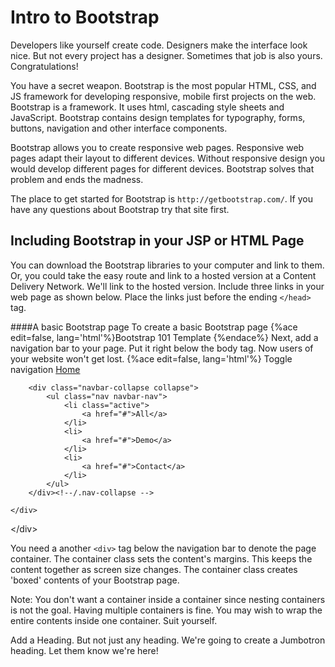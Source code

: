 # Intro to Bootstrap

Developers like yourself create code. Designers make the interface look nice. But not every project has a designer. Sometimes that job is also yours. Congratulations!

You have a secret weapon. Bootstrap is the most popular HTML, CSS, and JS framework for developing responsive, mobile first projects on the web. Bootstrap is a framework. It uses html, cascading style sheets and JavaScript. Bootstrap contains design templates for typography, forms, buttons, navigation and other interface components.

Bootstrap allows you to create responsive web pages. Responsive web pages adapt their layout to different devices. Without responsive design you would develop different pages for different devices. Bootstrap solves that problem and ends the madness.

The place to get started for Bootstrap is `http://getbootstrap.com/`. If you have any questions about Bootstrap try that site first.

## Including Bootstrap in your JSP or HTML Page

You can download the Bootstrap libraries to your computer and link to them. Or, you could take the easy route and link to a hosted version at a Content Delivery Network. We'll link to the hosted version. Include three links in your web page as shown below. Place the links just before the ending `</head>` tag.

 \#\#\#\#A basic Bootstrap page To create a basic Bootstrap page {%ace edit=false, lang='html'%}Bootstrap 101 Template  {%endace%} Next, add a navigation bar to your page. Put it right below the body tag. Now users of your website won't get lost. {%ace edit=false, lang='html'%}  Toggle navigation [Home](http://mikspot.com/)

```text
    <div class="navbar-collapse collapse">
        <ul class="nav navbar-nav">
            <li class="active">
                <a href="#">All</a>
            </li>
            <li>
                <a href="#">Demo</a>
            </li>
            <li>
                <a href="#">Contact</a>
            </li>
        </ul>
    </div><!--/.nav-collapse -->

</div>
```

&lt;/div&gt;

You need a another `<div>` tag below the navigation bar to denote the page container. The container class sets the content's margins. This keeps the content together as screen size changes. The container class creates 'boxed' contents of your Bootstrap page.

Note: You don't want a container inside a container since nesting containers is not the goal. Having multiple containers is fine. You may wish to wrap the entire contents inside one container. Suit yourself.

Add a Heading. But not just any heading. We're going to create a Jumbotron heading. Let them know we're here!

